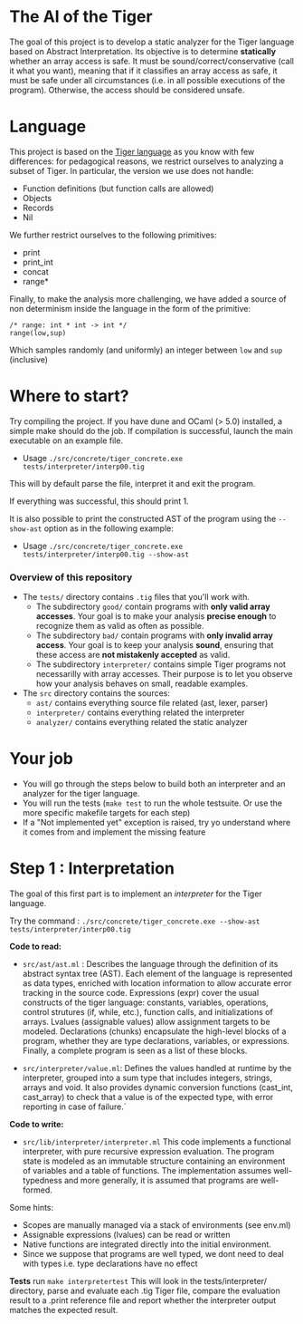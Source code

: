 # The AI of the Tiger
The goal of this project is to develop a static analyzer for the Tiger
language based on Abstract Interpretation.  Its objective is to
determine **statically** whether an array access is safe.  It must be
sound/correct/conservative (call it what you want), meaning that if it
classifies an array access as safe, it must be safe under all
circumstances (i.e. in all possible executions of the
program). Otherwise, the access should be considered unsafe.

# Language
This project is based on the [Tiger
language](https://assignments.lrde.epita.fr/reference_manual/tiger_language_reference_manual/semantics/semantics.html)
as you know with few differences: for pedagogical reasons, we restrict
ourselves to analyzing a subset of Tiger.  In particular, the version
we use does not handle:

- Function definitions (but function calls are allowed)
- Objects
- Records
- Nil

We further restrict ourselves to the following primitives:
- print
- print_int
- concat
- range*

Finally, to make the analysis more challenging, we have added a source of
non determinism inside the language in the form of the primitive:

````
/* range: int * int -> int */
range(low,sup)
```` 

Which samples randomly (and uniformly) an integer between `low` and
`sup` (inclusive)

# Where to start?
Try compiling the project. If you have dune and OCaml (> 5.0) installed, a
simple make should do the job.
If compilation is successful, launch the main executable on an example file.

- Usage `./src/concrete/tiger_concrete.exe tests/interpreter/interp00.tig`

This will by default parse the file, interpret it and exit the program.

If everything was successful, this should print 1.

It is also possible to print the constructed AST of the program using the `--show-ast` option as in the following example: 
- Usage `./src/concrete/tiger_concrete.exe tests/interpreter/interp00.tig --show-ast`

### Overview of this repository
- The `tests/` directory contains `.tig` files that you'll work with.
  * The subdirectory `good/` contain programs with **only valid array accesses**. Your goal is to make your analysis **precise enough** to recognize them as valid as often as possible.
  * The subdirectory `bad/` contain programs with **only invalid array access**. Your goal is to keep your analysis **sound**, ensuring that these access are **not mistakenly accepted** as valid.
  * The subdirectory `interpreter/` contains simple Tiger programs not necessarilly with array accesses. Their purpose is to let you observe how your analysis behaves on small, readable examples.
- The `src` directory contains the sources:
  * `ast/` contains everything source file related (ast, lexer, parser)
  * `interpreter/` contains everything related the interpreter
  * `analyzer/` contains everything related the static analyzer
  

# Your job
- You will go through the steps below to build both an interpreter and an analyzer for the tiger language.
- You will run the tests (`make test` to run the whole testsuite. Or use the more specific makefile targets for each step)
- If a "Not implemented yet" exception is raised, try yo understand where it comes from and implement the missing feature

# Step 1 : Interpretation
The goal of this first part is to implement an *interpreter* for the
Tiger language.

Try the command :
`./src/concrete/tiger_concrete.exe --show-ast tests/interpreter/interp00.tig`

**Code to read:**
- `src/ast/ast.ml` : Describes the language through
the definition of its abstract syntax tree (AST). Each element of the
language is represented as data types, enriched with location
information to allow accurate error tracking in the source
code. Expressions (expr) cover the usual constructs of the tiger
language: constants, variables, operations, control strutures (if,
while, etc.), function calls, and initializations of arrays.
Lvalues ​(assignable values) allow assignment targets to be
modeled. Declarations (chunks) encapsulate the high-level blocks of a
program, whether they are type declarations, variables, or
expressions. Finally, a complete program is seen as a list of these
blocks.

- `src/interpreter/value.ml`: Defines the values ​​ handled at runtime
by the interpreter, grouped into a sum type that includes integers,
strings, arrays and void. It also provides dynamic conversion
functions (cast_int, cast_array) to check that a value is of the
expected type, with error reporting in case of failure.`

**Code to write:**
- `src/lib/interpreter/interpreter.ml`
This code implements a functional interpreter, with pure recursive
expression evaluation. The program state is modeled as an immutable
structure containing an environment of variables and a table of
functions. The implementation assumes well-typedness and more
generally, it is assumed that programs are well-formed.

Some hints:
  - Scopes are manually managed via a stack of environments (see env.ml)
  - Assignable expressions (lvalues) can be read or written
  - Native functions are integrated directly into the initial environment.
  - Since we suppose that programs are well typed, we dont need to deal with types i.e. type declarations have no effect

**Tests**
run `make interpretertest` This will look in the tests/interpreter/
directory, parse and evaluate each .tig Tiger file, compare the
evaluation result to a .print reference file and report whether the
interpreter output matches the expected result.
